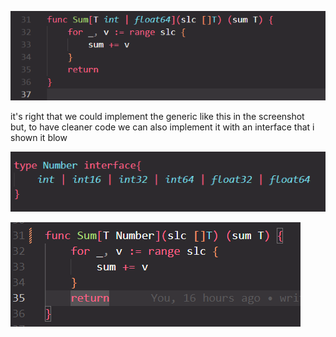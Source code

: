 ![alt text](image.png)

it's right that we could implement the generic like this in the screenshot <br>
but, to have cleaner code we can also implement it with an interface that i shown it blow 

![alt text](image-1.png)

![alt text](image-3.png)
